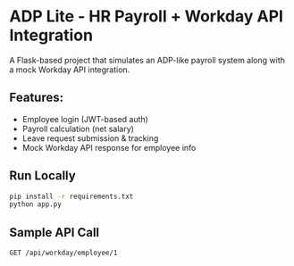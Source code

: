 # ADP Lite - HR Payroll + Workday API Integration

A Flask-based project that simulates an ADP-like payroll system along with a mock Workday API integration.

## Features:
- Employee login (JWT-based auth)
- Payroll calculation (net salary)
- Leave request submission & tracking
- Mock Workday API response for employee info

## Run Locally
```bash
pip install -r requirements.txt
python app.py
```

## Sample API Call
```http
GET /api/workday/employee/1
